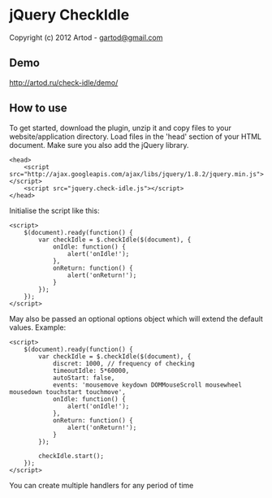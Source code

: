 jQuery CheckIdle
========

Copyright (c) 2012 Artod - gartod@gmail.com

Demo
----------

http://artod.ru/check-idle/demo/

How to use
----------

To get started, download the plugin, unzip it and copy files to your website/application directory.
Load files in the 'head' section of your HTML document. Make sure you also add the jQuery library.

    <head>
        <script src="http://ajax.googleapis.com/ajax/libs/jquery/1.8.2/jquery.min.js"></script>
        <script src="jquery.check-idle.js"></script>
    </head>

Initialise the script like this:

    <script>
        $(document).ready(function() {
			var checkIdle = $.checkIdle($(document), {
				onIdle: function() {
					alert('onIdle!');
				},
				onReturn: function() {
					alert('onReturn!');
				}
			});
        });
    </script>

May also be passed an optional options object which will extend the default values. Example:

    <script>
        $(document).ready(function() {
			var checkIdle = $.checkIdle($(document), {
				discret: 1000, // frequency of checking
				timeoutIdle: 5*60000,
				autoStart: false,
				events: 'mousemove keydown DOMMouseScroll mousewheel mousedown touchstart touchmove',
				onIdle: function() {
					alert('onIdle!');
				},
				onReturn: function() {
					alert('onReturn!');
				}
			});

			checkIdle.start();
        });
    </script>

You can create multiple handlers for any period of time
    <script>
        $(document).ready(function() {
			var checkIdle = $.checkIdle($(document));

			checkIdle.onWait(5*60000, function() {
				alert('onWait 5 minutes!');
			}).onWait(20*60000, function() {
				alert('onWait 20 minutes!');
			}).onWait(60*60000, function() {
				alert('onWait 1 hour!');
			});
        });
    </script>
